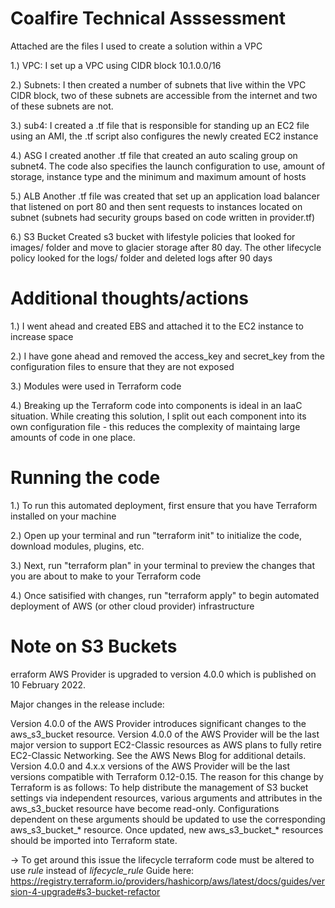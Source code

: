 # Coalfire Technical Asssessment

Attached are the files I used to create a solution within a VPC

1.) VPC:
I set up a VPC using CIDR block 10.1.0.0/16

2.) Subnets:
I then created a number of subnets that live within the VPC CIDR block, two of these subnets are accessible from the internet and two of these subnets are not.

3.) sub4:
I created a .tf file that is responsible for standing up an EC2 file using an AMI, the .tf script also configures the newly created EC2 instance

4.) ASG
I created another .tf file that created an auto scaling group on subnet4. The code also specifies the launch configuration to use, amount of storage, instance type and the minimum and maximum amount of hosts

5.) ALB
Another .tf file was created that set up an application load balancer that listened on port 80 and then sent requests to instances located on subnet (subnets had security groups based on code written in provider.tf)

6.) S3 Bucket
Created s3 bucket with lifestyle policies that looked for images/ folder and move to glacier storage after 80 day. The other lifecycle policy looked for the logs/ folder and deleted logs after 90 days

# Additional thoughts/actions

1.) I went ahead and created EBS and attached it to the EC2 instance to increase space

2.) I have gone ahead and removed the access_key and secret_key from the configuration files to ensure that they are not exposed

3.) Modules were used in Terraform code

4.) Breaking up the Terraform code into components is ideal in an IaaC situation. While creating this solution, I split out each component into its own configuration file - this reduces the complexity of maintaing large amounts of code in one place.

# Running the code

1.) To run this automated deployment, first ensure that you have Terraform installed on your machine

2.) Open up your terminal and run "terraform init" to initialize the code, download modules, plugins, etc.

3.) Next, run "terraform plan" in your terminal to preview the changes that you are about to make to your Terraform code

4.) Once satisified with changes, run "terraform apply" to begin automated deployment of AWS (or other cloud provider) infrastructure

# Note on S3 Buckets

erraform AWS Provider is upgraded to version 4.0.0 which is published on 10 February 2022.

Major changes in the release include:

Version 4.0.0 of the AWS Provider introduces significant changes to the aws_s3_bucket resource.
Version 4.0.0 of the AWS Provider will be the last major version to support EC2-Classic resources as AWS plans to fully retire EC2-Classic Networking. See the AWS News Blog for additional details.
Version 4.0.0 and 4.x.x versions of the AWS Provider will be the last versions compatible with Terraform 0.12-0.15.
The reason for this change by Terraform is as follows: To help distribute the management of S3 bucket settings via independent resources, various arguments and attributes in the aws_s3_bucket resource have become read-only. Configurations dependent on these arguments should be updated to use the corresponding aws_s3_bucket_* resource. Once updated, new aws_s3_bucket_* resources should be imported into Terraform state.


-> To get around this issue the lifecycle terraform code must be altered to use _rule_ instead of _lifecycle_rule_
Guide here: https://registry.terraform.io/providers/hashicorp/aws/latest/docs/guides/version-4-upgrade#s3-bucket-refactor
